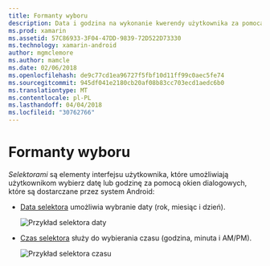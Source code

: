 ```yaml
---
title: Formanty wyboru
description: Data i godzina na wykonanie kwerendy użytkownika za pomocą wbudowanych okien dialogowych systemu Android
ms.prod: xamarin
ms.assetid: 57C86933-3F04-47DD-9839-72D522D73330
ms.technology: xamarin-android
author: mgmclemore
ms.author: mamcle
ms.date: 02/06/2018
ms.openlocfilehash: de9c77cd1ea96727f5fbf10d11ff99c0aec5fe74
ms.sourcegitcommit: 945df041e2180cb20af08b83cc703ecd1aedc6b0
ms.translationtype: MT
ms.contentlocale: pl-PL
ms.lasthandoff: 04/04/2018
ms.locfileid: "30762766"
---
```

# <a name="pickers"></a>Formanty wyboru


*Selektorami* są elementy interfejsu użytkownika, które umożliwiają użytkownikom wybierz datę lub godzinę za pomocą okien dialogowych, które są dostarczane przez system Android:

-   [Data selektora](~/android/user-interface/controls/pickers/date-picker.md) umożliwia wybranie daty (rok, miesiąc i dzień).

    ![Przykład selektora daty](images/date-picker.png)

-   [Czas selektora](~/android/user-interface/controls/pickers/time-picker.md) służy do wybierania czasu (godzina, minuta i AM/PM).

    ![Przykład selektora czasu](images/time-picker.png)

